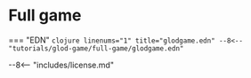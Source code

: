 # Full game

=== "EDN"
    ```clojure linenums="1" title="glodgame.edn"
    --8<-- "tutorials/glod-game/full-game/glodgame.edn"
    ```

--8<-- "includes/license.md"
